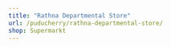 ```yaml
---
title: "Rathna Departmental Store"
url: /puducherry/rathna-departmental-store/
shop: Supermarkt
---
```

